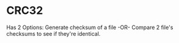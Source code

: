 # CRC32
Has 2 Options: Generate checksum of a file -OR- Compare 2 file's checksums to see if they're identical.
